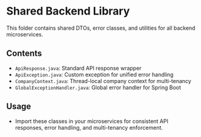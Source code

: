 # Shared Backend Library

This folder contains shared DTOs, error classes, and utilities for all backend microservices.

## Contents
- `ApiResponse.java`: Standard API response wrapper
- `ApiException.java`: Custom exception for unified error handling
- `CompanyContext.java`: Thread-local company context for multi-tenancy
- `GlobalExceptionHandler.java`: Global error handler for Spring Boot

## Usage
- Import these classes in your microservices for consistent API responses, error handling, and multi-tenancy enforcement. 